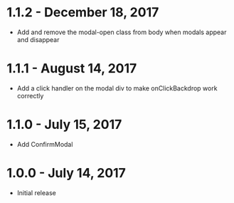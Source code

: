 # 1.1.2 - December 18, 2017

* Add and remove the modal-open class from body when modals appear and disappear

# 1.1.1 - August 14, 2017

* Add a click handler on the modal div to make onClickBackdrop work correctly

# 1.1.0 - July 15, 2017

* Add ConfirmModal

# 1.0.0 - July 14, 2017

* Initial release
